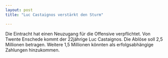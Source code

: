 ```yaml
---
layout: post
title: "Luc Castaignos verstärkt den Sturm"

---
```


Die Eintracht hat einen Neuzugang für die Offensive verpflichtet. Von Twente Enschede kommt der 22jährige Luc Castaignos. Die Ablöse soll 2,5 Millionen betragen. Weitere 1,5 Millionen könnten als erfolgsabhängige Zahlungen hinzukommen. 


